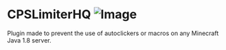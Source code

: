 # CPSLimiterHQ ![Image](https://i.imgur.com/hlv6JDZ.png)

Plugin made to prevent the use of autoclickers or macros on any Minecraft Java 1.8 server.
